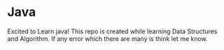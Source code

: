 # Java
Excited to Learn java!
This repo is  created while learning Data Structures and Algorithm. 
If any error which there are many is think let me know.
